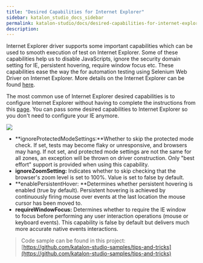 ```yaml
---
title: "Desired Capabilities for Internet Explorer" 
sidebar: katalon_studio_docs_sidebar
permalink: katalon-studio/docs/desired-capabilities-for-internet-explorer.html 
description: 
---
```

Internet Explorer driver supports some important capabilities which can be used to smooth execution of test on Internet Explorer. Some of these capabilities help us to disable JavaScripts, ignore the security domain setting for IE, persistent hovering, require window focus etc. These capabilities ease the way the for automation testing using Selenium Web Driver on Internet Explorer. More details on the Internet Explorer can be found [here](https://code.google.com/p/selenium/wiki/DesiredCapabilities#IE_specific).

The most common use of Internet Explorer desired capabilities is to configure Internet Explorer without having to complete the instructions from this [page](https://docs.katalon.com/display/KD/Internet+Explorer+Configurations). You can pass some desired capabilities to Internet Explorer so you don't need to configure your IE anymore.

![](../../images/katalon-studio/docs/desired-capabilities-for-internet-explorer/IE.png)

*   **ignoreProtectedModeSettings:**Whether to skip the protected mode check. If set, tests may become flaky or unresponsive, and browsers may hang. If not set, and protected mode settings are not the same for all zones, an exception will be thrown on driver construction. Only "best effort" support is provided when using this capability.
*   **ignoreZoomSetting:** Indicates whether to skip checking that the browser's zoom level is set to 100%. Value is set to false by default.
*   **enablePersistentHover: **Determines whether persistent hovering is enabled (true by default). Persistent hovering is achieved by continuously firing mouse over events at the last location the mouse cursor has been moved to.
*   **requireWindowFocus:** Determines whether to require the IE window to focus before performing any user interaction operations (mouse or keyboard events). This capability is false by default but delivers much more accurate native events interactions.

> Code sample can be found in this project: [https://github.com/katalon-studio-samples/tips-and-tricks](https://github.com/katalon-studio-samples/tips-and-tricks)